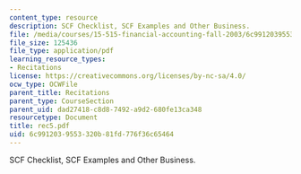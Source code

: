 ```yaml
---
content_type: resource
description: SCF Checklist, SCF Examples and Other Business.
file: /media/courses/15-515-financial-accounting-fall-2003/6c9912039553320b81fd776f36c65464_rec5.pdf
file_size: 125436
file_type: application/pdf
learning_resource_types:
- Recitations
license: https://creativecommons.org/licenses/by-nc-sa/4.0/
ocw_type: OCWFile
parent_title: Recitations
parent_type: CourseSection
parent_uid: dad27418-c8d8-7492-a9d2-680fe13ca348
resourcetype: Document
title: rec5.pdf
uid: 6c991203-9553-320b-81fd-776f36c65464
---
```

SCF Checklist, SCF Examples and Other Business.